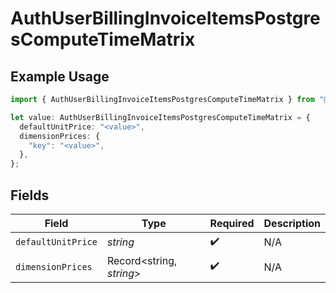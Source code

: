 # AuthUserBillingInvoiceItemsPostgresComputeTimeMatrix

## Example Usage

```typescript
import { AuthUserBillingInvoiceItemsPostgresComputeTimeMatrix } from "@simplesagar/vercel/models/authuser.js";

let value: AuthUserBillingInvoiceItemsPostgresComputeTimeMatrix = {
  defaultUnitPrice: "<value>",
  dimensionPrices: {
    "key": "<value>",
  },
};
```

## Fields

| Field                    | Type                     | Required                 | Description              |
| ------------------------ | ------------------------ | ------------------------ | ------------------------ |
| `defaultUnitPrice`       | *string*                 | :heavy_check_mark:       | N/A                      |
| `dimensionPrices`        | Record<string, *string*> | :heavy_check_mark:       | N/A                      |